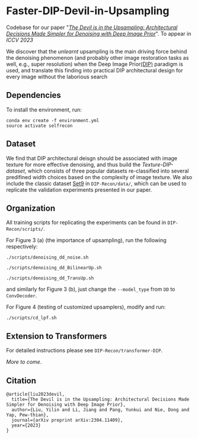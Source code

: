 # Faster-DIP-Devil-in-Upsampling

Codebase for our paper "*[The Devil is in the Upsampling: Architectural Decisions Made Simpler for Denoising with Deep Image Prior](https://arxiv.org/pdf/2304.11409.pdf)*". To appear in *ICCV 2023*

We discover that the *unlearnt* upsampling is the main driving force behind the denoising phenomenon (and probably other image restoration tasks as well, e.g., super resolution) when the Deep Image Prior[(DIP)](https://arxiv.org/pdf/1711.10925.pdf) paradigm is used, and translate this finding into practical DIP architectural design for every image without the laborious search

## Dependencies
To install the environment, run:
```shell script
conda env create -f environment.yml 
source activate selfrecon
```
## Dataset
We find that DIP architectural deisgn should be associated with image texture for more effective denoising, and thus build the *Texture-DIP-dataset*, which consists of three popular datasets re-classified into several predifined width choices based on the complexity of image texture. We also include the classic dataset [Set9](https://webpages.tuni.fi/foi/GCF-BM3D/BM3D_TIP_2007.pdf) in `DIP-Recon/data/`, which can be used to replicate the validation experiments presented in our paper.

## Organization
All training scripts for replicating the experiments can be found in `DIP-Recon/scripts/`.

For Figure 3 (a) (the importance of upsampling), run the following respectively:
```shell script
./scripts/denoising_dd_noise.sh
```
```shell script
./scripts/denoising_dd_BilinearUp.sh
```
```shell script
./scripts/denoising_dd_TransUp.sh
```
and similarly for Figure 3 (b), just change the `--model_type` from `DD` to `ConvDecoder`.

For Figure 4 (testing of customized upsamplers), modify and run:
```shell script
./scripts/cd_lpf.sh
```

## Extension to Transformers
For detailed instructions please see `DIP-Recon/transformer-DIP`.

*More to come*.

## Citation
```shell script
@article{liu2023devil,
  title={The Devil is in the Upsampling: Architectural Decisions Made Simpler for Denoising with Deep Image Prior},
  author={Liu, Yilin and Li, Jiang and Pang, Yunkui and Nie, Dong and Yap, Pew-thian},
  journal={arXiv preprint arXiv:2304.11409},
  year={2023}
}
```



